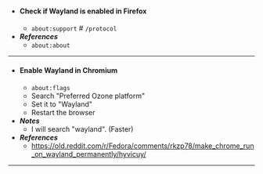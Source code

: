 - #### Check if Wayland is enabled in Firefox 
    - `about:support` # `/protocol`
- ***References***
    - `about:about`
- ---
- #### Enable Wayland in Chromium 
    - `about:flags`
    - Search "Preferred Ozone platform"
    - Set it to "Wayland"
    - Restart the browser
- ***Notes***
    - I will search "wayland". (Faster)
- ***References***
    - https://old.reddit.com/r/Fedora/comments/rkzp78/make_chrome_run_on_wayland_permanently/hyvicuy/
- ---
